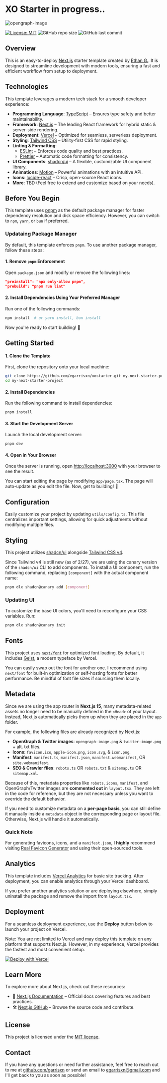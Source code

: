 # **XO Starter** in progress..

![opengraph-image](https://github.com/user-attachments/assets/a49fec98-b71b-4f67-8dbd-9c77156effb0)

[![License: MIT](https://img.shields.io/badge/License-MIT-yellow.svg)](https://opensource.org/licenses/MIT) ![GitHub repo size](https://img.shields.io/github/repo-size/egarrisxn/xostarter) ![GitHub last commit](https://img.shields.io/github/last-commit/egarrisxn/xostarter)

## **Overview**

This is an easy-to-deploy [Next.js](https://nextjs.org) starter template created by [Ethan G.](https://egxo.dev). It is designed to streamline development with modern tools, ensuring a fast and efficient workflow from setup to deployment.

## **Technologies**

This template leverages a modern tech stack for a smooth developer experience:

- **Programming Language**: [TypeScript](https://www.typescriptlang.org/) – Ensures type safety and better maintainability.
- **Framework**: [Next.js](https://nextjs.org/) – The leading React framework for hybrid static & server-side rendering.
- **Deployment**: [Vercel](https://vercel.com) – Optimized for seamless, serverless deployment.
- **Styling**: [Tailwind CSS](https://tailwindcss.com/) – Utility-first CSS for rapid styling.
- **Linting & Formatting**:
  - [ESLint](https://eslint.org/) – Enforces code quality and best practices.
  - [Prettier](https://prettier.io/) – Automatic code formatting for consistency.
- **UI Components**: [shadcn/ui](https://ui.shadcn.com/) – A flexible, customizable UI component library.
- **Animations**: [Motion](https://motion.dev) – Powerful animations with an intuitive API.
- **Icons**: [lucide-react](https://lucide.dev/) – Crisp, open-source React icons.
- **More**: TBD (Feel free to extend and customize based on your needs).

## **Before You Begin**

This template uses [pnpm](https://pnpm.io) as the default package manager for faster dependency resolution and disk space efficiency. However, you can switch to `npm`, `yarn`, or `bun` if preferred.

### Updataing Package Manager

By default, this template enforces `pnpm`. To use another package manager, follow these steps:

#### 1. Remove `pnpm` Enforcement

Open `package.json` and modify or remove the following lines:

```json
"preinstall": "npx only-allow pnpm",
"prebuild": "pnpm run lint"
```

#### 2. Install Dependencies Using Your Preferred Manager

Run one of the following commands:

```bash
npm install  # or yarn install, bun install
```

Now you're ready to start building! 🚀

## **Getting Started**

#### 1. Clone the Template

First, clone the repository onto your local machine:

```bash
git clone https://github.com/egarrisxn/xostarter.git my-next-starter-project
cd my-next-starter-project
```

#### 2. Install Dependencies

Run the following command to install dependencies:

```bash
pnpm install
```

#### 3. Start the Development Server

Launch the local development server:

```bash
pnpm dev
```

#### 4. Open in Your Browser

Once the server is running, open [http://localhost:3000](http://localhost:3000) with your browser to see the result.

You can start editing the page by modifying `app/page.tsx`. The page will auto-update as you edit the file. Now, get to building! 🚀

## **Configuration**

Easily customize your project by updating `utils/config.ts`. This file centralizes important settings, allowing for quick adjustments without modifying multiple files.

## **Styling**

This project utilizes [shadcn/ui](https://ui.shadcn.com/) alongside [Tailwind CSS v4](https://tailwindcss.com/blog/tailwindcss-v4).

Since Tailwind v4 is still new (as of 2/27), we are using the canary version of the `shadcn/ui` CLI to add components. To install a UI component, run the following command, replacing `[component]` with the actual component name:

```bash
pnpm dlx shadcn@canary add [component]
```

### Updating UI

To customize the base UI colors, you'll need to reconfigure your CSS variables. Run:

```bash
pnpm dlx shadcn@canary init
```

## **Fonts**

This project uses [`next/font`](https://nextjs.org/docs/app/building-your-application/optimizing/fonts) for optimized font loading. By default, it includes [Geist](https://vercel.com/font), a modern typeface by Vercel.

You can easily swap out the font for another one. I recommend using `next/font` for built-in optimization or self-hosting fonts for better performance. Be mindful of font file sizes if sourcing them locally.

## **Metadata**

Since we are using the app router in **Next.js 15**, many metadata-related assets no longer need to be manually defined in the `<Head>` of your layout. Instead, Next.js automatically picks them up when they are placed in the `app` folder.

For example, the following files are already recognized by Next.js:

- **OpenGraph & Twitter images**: `opengraph-image.png` & `twitter-image.png` + alt. txt files.
- **Icons**: `favicon.ico`, `apple-icon.png`, `icon.svg`, & `icon.png`.
- **Manifest**: `manifest.ts`, `manifest.json`, `manifest.webmanifest`, OR `site.webmanifest`.
- **SEO & Crawler files**: `robots.ts` OR `robots.txt` & `sitemap.ts` OR `sitemap.xml`.

Because of this, metadata properties like `robots`, `icons`, `manifest`, and OpenGraph/Twitter images are **commented out** in `layout.tsx`. They are left in the code for reference, but they are not necessary unless you want to override the default behavior.

If you need to customize metadata on a **per-page basis**, you can still define it manually inside a `metadata` object in the corresponding page or layout file. Otherwise, Next.js will handle it automatically.

### Quick Note

For generating favicons, icons, and a `manifest.json`, I **highly** recommend visiting [Real Favicon Generator](https://realfavicongenerator.net) and using their open-sourced tools.

## **Analytics**

This template includes [Vercel Analytics](https://vercel.com/docs/analytics) for basic site tracking. After deployment, you can enable analytics through your Vercel dashboard.

If you prefer another analytics solution or are deploying elsewhere, simply uninstall the package and remove the import from `layout.tsx`.

## **Deployment**

For a seamless deployment experience, use the **Deploy** button below to launch your project on Vercel.

Note: You are not limited to Vercel and may deploy this template on any platform that supports Next.js. However, in my experience, Vercel provides the fastest and most convenient setup.

[![Deploy with Vercel](https://vercel.com/button)](https://vercel.com/new/clone?repository-url=https%3A%2F%2Fgithub.com%2Fegarrisxn%2Fxostarter)

## **Learn More**

To explore more about Next.js, check out these resources:

- 📖 [Next.js Documentation](https://nextjs.org/docs) – Official docs covering features and best practices.
- 🛠️ [Next.js GitHub](https://github.com/vercel/next.js) – Browse the source code and contribute.

## **License**

This project is licensed under the [MIT license](https://opensource.org/licenses/MIT).

## **Contact**

If you have any questions or need further assistance, feel free to reach out to me at [github.com/garrisxn](https://github.com/egarrisxn) or send an email to [egarrisxn@gmail.com](mailto:egarrisxn@gmail.com) and I'll get back to you as soon as possible!
